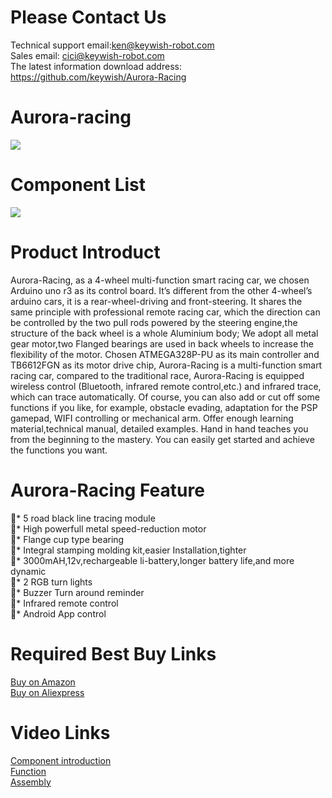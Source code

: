 # Please Contact Us
Technical support email:ken@keywish-robot.com  
Sales email: cici@keywish-robot.com  
The latest information download address: https://github.com/keywish/Aurora-Racing
# Aurora-racing
![](https://github.com/keywish/Aurora-Racing/blob/master/Aurora-Racing.png)

# Component List  
![](https://github.com/keywish/Aurora-Racing/blob/master/Component%20list.jpg) 

# Product Introduct
Aurora-Racing, as a 4-wheel multi-function smart racing car, we chosen Arduino uno r3 as its control board. It’s different from the other 4-wheel’s arduino cars, it is a rear-wheel-driving and front-steering. It shares the same principle with professional remote racing car, which the direction can be controlled by the two pull rods powered by the steering engine,the structure of the back wheel is a whole Aluminium body;   We adopt all metal gear motor,two Flanged bearings are used in back wheels to increase the flexibility of the motor.
Chosen ATMEGA328P-PU as its main controller and TB6612FGN as its motor drive chip, Aurora-Racing is a multi-function smart racing car, compared to the traditional race, Aurora-Racing is equipped wireless control (Bluetooth, infrared remote control,etc.) and infrared trace, which can trace automatically. Of course, you can also add or cut off some functions if you like, for example, obstacle evading, adaptation for the PSP gamepad, WIFI controlling or mechanical arm. 
Offer enough learning material,technical manual, detailed examples. Hand in hand teaches you from the beginning to the mastery. You can easily get started and achieve the functions you want.

# Aurora-Racing Feature
*	5 road black line tracing module</br>
* High powerfull metal speed-reduction motor</br>
*	Flange cup type bearing</br>
*	Integral stamping molding kit,easier Installation,tighter</br>
*	3000mAH,12v,rechargeable li-battery,longer battery life,and more dynamic</br>
*	2 RGB turn lights</br>
*	Buzzer Turn around reminder</br>
*	Infrared remote control</br>
*	Android App control</br>


# Required Best Buy Links
[Buy on Amazon](https://www.amazon.com/dp/B07DDG2YQQ) </br>
[Buy on Aliexpress](https://www.aliexpress.com/store/product/Keywish-Smart-Remote-Control-Car-Kit-High-Speed-Racing-Car-Robot-Building-Assembly-Kit-For-Arduino/3269016_32885519995.html?spm=2114.12010615.8148356.3.5db35830i611z2) </br>

# Video Links
[Component introduction](https://www.youtube.com/watch?v=y4f7S6RWRJ0) </br>
[Function](https://www.youtube.com/watch?v=STrWVbSHGhI&t=22s)</br>
[Assembly](https://www.youtube.com/watch?v=JEvklHLsoTQ)</br>
